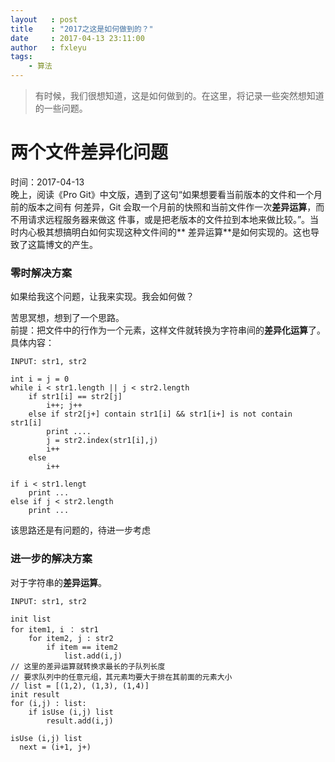 ```yaml
---
layout   : post
title    : "2017之这是如何做到的？"
date     : 2017-04-13 23:11:00
author   : fxleyu
tags:
    - 算法
---
```

> 有时候，我们很想知道，这是如何做到的。在这里，将记录一些突然想知道的一些问题。

# 两个文件差异化问题
时间：2017-04-13    
晚上，阅读《Pro Git》中文版，遇到了这句“如果想要看当前版本的文件和一个月前的版本之间有
何差异，Git 会取一个月前的快照和当前文件作一次**差异运算**，而不用请求远程服务器来做这
件事，或是把老版本的文件拉到本地来做比较。”。当时内心极其想搞明白如何实现这种文件间的**
差异运算**是如何实现的。这也导致了这篇博文的产生。     

### 零时解决方案
如果给我这个问题，让我来实现。我会如何做？

苦思冥想，想到了一个思路。    
前提：把文件中的行作为一个元素，这样文件就转换为字符串间的**差异化运算**了。    
具体内容：
```
INPUT: str1, str2

int i = j = 0
while i < str1.length || j < str2.length
    if str1[i] == str2[j]
        i++; j++
    else if str2[j+] contain str1[i] && str1[i+] is not contain str1[i]
        print ....
        j = str2.index(str1[i],j)
        i++
    else
        i++

if i < str1.lengt
    print ...
else if j < str2.length
    print ...
```
该思路还是有问题的，待进一步考虑

### 进一步的解决方案
对于字符串的**差异运算**。    
```
INPUT: str1, str2

init list
for item1, i ： str1
    for item2, j : str2
        if item == item2
            list.add(i,j)
// 这里的差异运算就转换求最长的子队列长度
// 要求队列中的任意元组，其元素均要大于排在其前面的元素大小
// list = [(1,2), (1,3), (1,4)]
init result
for (i,j) : list:
    if isUse (i,j) list
        result.add(i,j)

isUse (i,j) list
  next = (i+1, j+)
```
